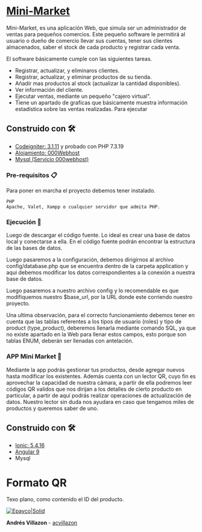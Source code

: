 # [Mini-Market](https://acvillazon-market.000webhostapp.com)

Mini-Market, es una aplicación Web, que simula ser un administrador de ventas para pequeños comercios. Este pequeño software le permitirá al usuario o dueño de comercio llevar sus cuentas, tener sus clientes almacenados, saber el stock de cada producto y registrar cada venta.

El software básicamente cumple con las siguientes tareas.

* Registrar, actualizar, y eliminaros clientes.
* Registrar, actualizar, y eliminar productos de su tienda.
* Añadir mas productos al stock (actualizar la cantidad disponibles).
* Ver información del cliente.
* Ejecutar ventas, mediante un pequeño "cajero virtual". 
* Tiene un apartado de graficas que básicamente muestra información estadística sobre las ventas realizadas.
Para ejecutar

## Construido con 🛠️

* [Codeigniter: 3.1.11](https://codeigniter.es) y probado con PHP 7.3.19
* [Alojamiento: 000Webhost](https://www.000webhost.com)
* [Mysql (Servicio 000webhost)](https://www.000webhost.com)

### Pre-requisitos 📋

Para poner en marcha el proyecto debemos tener instalado.

```
PHP
Apache, Valet, Xampp o cualquier servidor que admita PHP.
```

### Ejecución 🔧
Luego de descargar el código fuente.
Lo ideal es crear una base de datos local y conectarse a ella. En el código fuente podrán encontrar la estructura de las bases de datos. 

Luego pasaremos a la configuración, debemos dirigirnos al archivo config/database.php que se encuentra dentro de la carpeta application y aqui debemos modificar los datos correspondientes a la conexión a nuestra base de datos.

Luego pasaremos a nuestro archivo config y lo recomendable es que modifiquemos nuestro $base_url, por la URL donde este corriendo nuestro proyecto.

Una ultima observación, para el correcto funcionamiento debemos tener en cuenta que las tablas referentes a los tipos de usuario (roles) y tipo de product (type_product), deberemos llenarla mediante comando SQL, ya que no existe apartado en la Web para llenar estos campos, esto porque son tablas ENUM, deberán ser llenadas con antelación.

### APP Mini Market 🔧

Mediante la app podrás gestionar tus productos, desde agregar nuevos hasta modificar los existentes. Además cuenta con un lector QR, cuyo fin es aprovechar la capacidad de nuestra cámara, a partir de ella podremos leer códigos QR validos que nos dirijan a los detalles de cierto producto en particular, a partir de aquí podrás realizar operaciones de actualización de datos. Nuestro lector sin duda nos ayudara en caso que tengamos miles de productos y queremos saber de uno. 

## Construido con 🛠️

* [Ionic: 5.4.16](https://ionicframework.com)
* [Angular 9](https://angular.io)
* Mysql

# Formato QR
Texo plano, como contenido el ID del producto.

[![Epayco|Solid](https://chart.googleapis.com/chart?cht=qr&chl=14&chs=180x180&choe=UTF-8&chld=L|2)](https://es.qr-code-generator.com)

**Andrés Villazon** - [acvillazon](https://github.com/acvillazon)